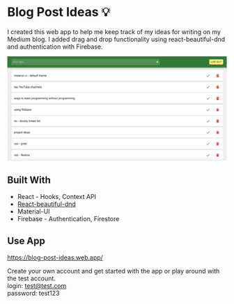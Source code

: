 # Blog Post Ideas :bulb:
I created this web app to help me keep track of my ideas for writing on my Medium blog. I added drag and drop functionality using react-beautiful-dnd and authentication with Firebase.

![blog post ideas preview](/img/blog-post.png)

## Built With
- React - Hooks, Context API
- [React-beautiful-dnd](https://www.npmjs.com/package/react-beautiful-dnd)
- Material-UI
- Firebase - Authentication, Firestore

## Use App
https://blog-post-ideas.web.app/

Create your own account and get started with the app or play around with the test account.
<br>
login: test@test.com 
<br>
password: test123
